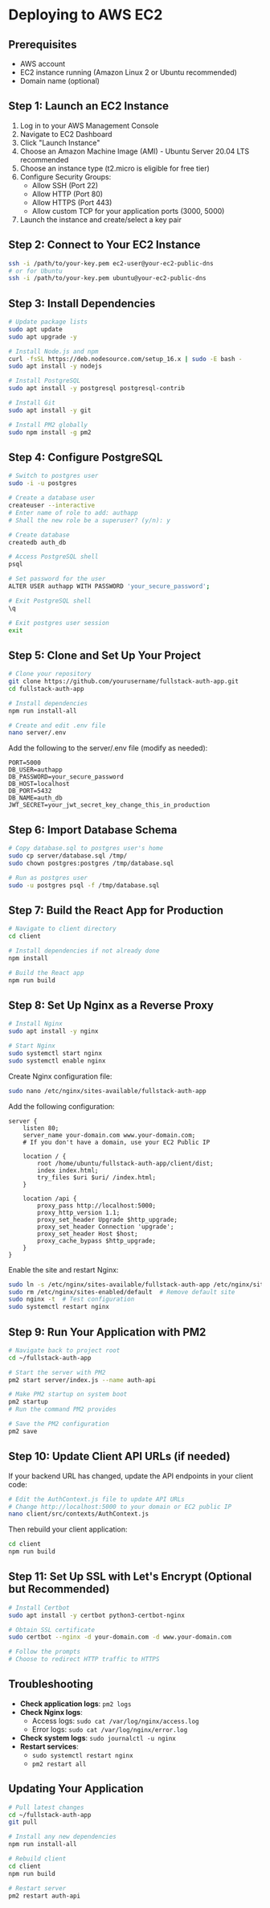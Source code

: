 # Deploying to AWS EC2

## Prerequisites
- AWS account
- EC2 instance running (Amazon Linux 2 or Ubuntu recommended)
- Domain name (optional)

## Step 1: Launch an EC2 Instance

1. Log in to your AWS Management Console
2. Navigate to EC2 Dashboard
3. Click "Launch Instance"
4. Choose an Amazon Machine Image (AMI) - Ubuntu Server 20.04 LTS recommended
5. Choose an instance type (t2.micro is eligible for free tier)
6. Configure Security Groups:
   - Allow SSH (Port 22)
   - Allow HTTP (Port 80)
   - Allow HTTPS (Port 443)
   - Allow custom TCP for your application ports (3000, 5000)
7. Launch the instance and create/select a key pair

## Step 2: Connect to Your EC2 Instance

```bash
ssh -i /path/to/your-key.pem ec2-user@your-ec2-public-dns
# or for Ubuntu
ssh -i /path/to/your-key.pem ubuntu@your-ec2-public-dns
```

## Step 3: Install Dependencies

```bash
# Update package lists
sudo apt update
sudo apt upgrade -y

# Install Node.js and npm
curl -fsSL https://deb.nodesource.com/setup_16.x | sudo -E bash -
sudo apt install -y nodejs

# Install PostgreSQL
sudo apt install -y postgresql postgresql-contrib

# Install Git
sudo apt install -y git

# Install PM2 globally
sudo npm install -g pm2
```

## Step 4: Configure PostgreSQL

```bash
# Switch to postgres user
sudo -i -u postgres

# Create a database user
createuser --interactive
# Enter name of role to add: authapp
# Shall the new role be a superuser? (y/n): y

# Create database
createdb auth_db

# Access PostgreSQL shell
psql

# Set password for the user
ALTER USER authapp WITH PASSWORD 'your_secure_password';

# Exit PostgreSQL shell
\q

# Exit postgres user session
exit
```

## Step 5: Clone and Set Up Your Project

```bash
# Clone your repository
git clone https://github.com/yourusername/fullstack-auth-app.git
cd fullstack-auth-app

# Install dependencies
npm run install-all

# Create and edit .env file
nano server/.env
```

Add the following to the server/.env file (modify as needed):
```
PORT=5000
DB_USER=authapp
DB_PASSWORD=your_secure_password
DB_HOST=localhost
DB_PORT=5432
DB_NAME=auth_db
JWT_SECRET=your_jwt_secret_key_change_this_in_production
```

## Step 6: Import Database Schema

```bash
# Copy database.sql to postgres user's home
sudo cp server/database.sql /tmp/
sudo chown postgres:postgres /tmp/database.sql

# Run as postgres user
sudo -u postgres psql -f /tmp/database.sql
```

## Step 7: Build the React App for Production

```bash
# Navigate to client directory
cd client

# Install dependencies if not already done
npm install

# Build the React app
npm run build
```

## Step 8: Set Up Nginx as a Reverse Proxy

```bash
# Install Nginx
sudo apt install -y nginx

# Start Nginx
sudo systemctl start nginx
sudo systemctl enable nginx
```

Create Nginx configuration file:
```bash
sudo nano /etc/nginx/sites-available/fullstack-auth-app
```

Add the following configuration:
```
server {
    listen 80;
    server_name your-domain.com www.your-domain.com;
    # If you don't have a domain, use your EC2 Public IP

    location / {
        root /home/ubuntu/fullstack-auth-app/client/dist;
        index index.html;
        try_files $uri $uri/ /index.html;
    }

    location /api {
        proxy_pass http://localhost:5000;
        proxy_http_version 1.1;
        proxy_set_header Upgrade $http_upgrade;
        proxy_set_header Connection 'upgrade';
        proxy_set_header Host $host;
        proxy_cache_bypass $http_upgrade;
    }
}
```

Enable the site and restart Nginx:
```bash
sudo ln -s /etc/nginx/sites-available/fullstack-auth-app /etc/nginx/sites-enabled/
sudo rm /etc/nginx/sites-enabled/default  # Remove default site
sudo nginx -t  # Test configuration
sudo systemctl restart nginx
```

## Step 9: Run Your Application with PM2

```bash
# Navigate back to project root
cd ~/fullstack-auth-app

# Start the server with PM2
pm2 start server/index.js --name auth-api

# Make PM2 startup on system boot
pm2 startup
# Run the command PM2 provides

# Save the PM2 configuration
pm2 save
```

## Step 10: Update Client API URLs (if needed)

If your backend URL has changed, update the API endpoints in your client code:

```bash
# Edit the AuthContext.js file to update API URLs
# Change http://localhost:5000 to your domain or EC2 public IP
nano client/src/contexts/AuthContext.js
```

Then rebuild your client application:
```bash
cd client
npm run build
```

## Step 11: Set Up SSL with Let's Encrypt (Optional but Recommended)

```bash
# Install Certbot
sudo apt install -y certbot python3-certbot-nginx

# Obtain SSL certificate
sudo certbot --nginx -d your-domain.com -d www.your-domain.com

# Follow the prompts
# Choose to redirect HTTP traffic to HTTPS
```

## Troubleshooting

- **Check application logs**: `pm2 logs`
- **Check Nginx logs**: 
  - Access logs: `sudo cat /var/log/nginx/access.log`
  - Error logs: `sudo cat /var/log/nginx/error.log`
- **Check system logs**: `sudo journalctl -u nginx`
- **Restart services**: 
  - `sudo systemctl restart nginx`
  - `pm2 restart all`

## Updating Your Application

```bash
# Pull latest changes
cd ~/fullstack-auth-app
git pull

# Install any new dependencies
npm run install-all

# Rebuild client
cd client
npm run build

# Restart server
pm2 restart auth-api
``` 